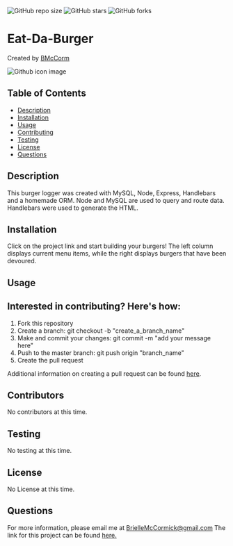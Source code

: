 

![GitHub repo size](https://img.shields.io/github/repo-size/BMcCorm/eat-da-burger)
![GitHub stars](https://img.shields.io/github/stars/BMcCorm/eat-da-burger?style=social)
![GitHub forks](https://img.shields.io/github/forks/BMcCorm/eat-da-burger?style=social)

# Eat-Da-Burger
Created by [BMcCorm](https://github.com/BMcCorm) 

![Github icon image](https://avatars1.githubusercontent.com/u/64443618?v=4)

## Table of Contents
- [Description](#Description)
- [Installation](#Installation)
- [Usage](#Usage)
- [Contributing](#Contributors)
- [Testing](#Testing)
- [License](#License)
- [Questions](#Questions)

## Description
This burger logger was created with MySQL, Node, Express, Handlebars and a homemade ORM. Node and MySQL are used to query and route data. Handlebars were used to generate the  HTML.

## Installation
Click on the project link and start building your burgers! The left column displays current menu items, while the right displays burgers that have been devoured.

## Usage


## Interested in contributing? Here's how:

1. Fork this repository
2. Create a branch: git checkout -b "create_a_branch_name"
3. Make and commit your changes: git commit -m "add your message here"
4. Push to the master branch: git push origin "branch_name"
5. Create the pull request

Additional information on creating a pull request can be found [here](https://help.github.com/en/github/collaborating-with-issues-and-pull-requests/creating-a-pull-request). 

## Contributors
No contributors at this time.

## Testing
No testing at this time.

## License
No License at this time.

## Questions
For more information, please email me at BrielleMcCormick@gmail.com
The link for this project can be found [here.](https://BMcCorm.github.io/eat-da-burger/)

